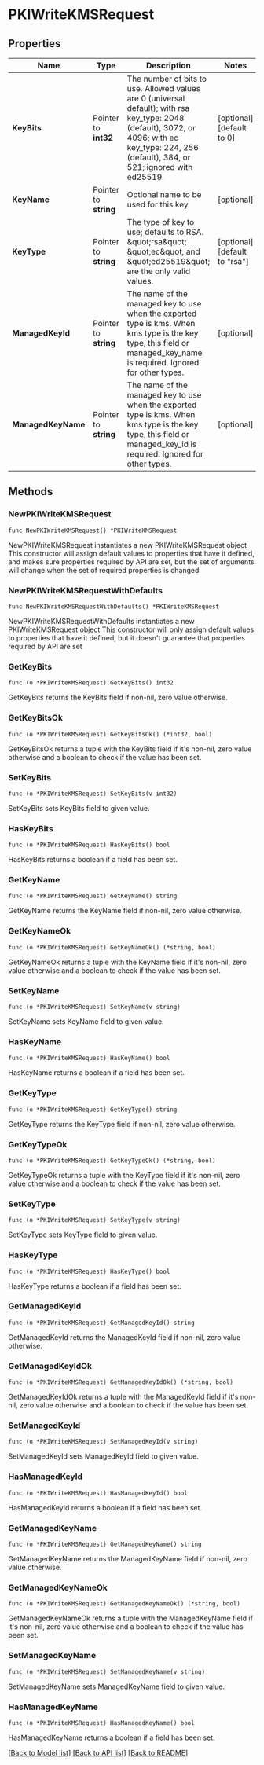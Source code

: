 # PKIWriteKMSRequest


## Properties

Name | Type | Description | Notes
------------ | ------------- | ------------- | -------------
**KeyBits** | Pointer to **int32** | The number of bits to use. Allowed values are 0 (universal default); with rsa key_type: 2048 (default), 3072, or 4096; with ec key_type: 224, 256 (default), 384, or 521; ignored with ed25519. | [optional] [default to 0]
**KeyName** | Pointer to **string** | Optional name to be used for this key | [optional] 
**KeyType** | Pointer to **string** | The type of key to use; defaults to RSA. \&quot;rsa\&quot; \&quot;ec\&quot; and \&quot;ed25519\&quot; are the only valid values. | [optional] [default to "rsa"]
**ManagedKeyId** | Pointer to **string** | The name of the managed key to use when the exported type is kms. When kms type is the key type, this field or managed_key_name is required. Ignored for other types. | [optional] 
**ManagedKeyName** | Pointer to **string** | The name of the managed key to use when the exported type is kms. When kms type is the key type, this field or managed_key_id is required. Ignored for other types. | [optional] 



## Methods


### NewPKIWriteKMSRequest

`func NewPKIWriteKMSRequest() *PKIWriteKMSRequest`

NewPKIWriteKMSRequest instantiates a new PKIWriteKMSRequest object
This constructor will assign default values to properties that have it defined,
and makes sure properties required by API are set, but the set of arguments
will change when the set of required properties is changed

### NewPKIWriteKMSRequestWithDefaults

`func NewPKIWriteKMSRequestWithDefaults() *PKIWriteKMSRequest`

NewPKIWriteKMSRequestWithDefaults instantiates a new PKIWriteKMSRequest object
This constructor will only assign default values to properties that have it defined,
but it doesn't guarantee that properties required by API are set


### GetKeyBits

`func (o *PKIWriteKMSRequest) GetKeyBits() int32`

GetKeyBits returns the KeyBits field if non-nil, zero value otherwise.

### GetKeyBitsOk

`func (o *PKIWriteKMSRequest) GetKeyBitsOk() (*int32, bool)`

GetKeyBitsOk returns a tuple with the KeyBits field if it's non-nil, zero value otherwise
and a boolean to check if the value has been set.

### SetKeyBits

`func (o *PKIWriteKMSRequest) SetKeyBits(v int32)`

SetKeyBits sets KeyBits field to given value.


### HasKeyBits

`func (o *PKIWriteKMSRequest) HasKeyBits() bool`

HasKeyBits returns a boolean if a field has been set.




### GetKeyName

`func (o *PKIWriteKMSRequest) GetKeyName() string`

GetKeyName returns the KeyName field if non-nil, zero value otherwise.

### GetKeyNameOk

`func (o *PKIWriteKMSRequest) GetKeyNameOk() (*string, bool)`

GetKeyNameOk returns a tuple with the KeyName field if it's non-nil, zero value otherwise
and a boolean to check if the value has been set.

### SetKeyName

`func (o *PKIWriteKMSRequest) SetKeyName(v string)`

SetKeyName sets KeyName field to given value.


### HasKeyName

`func (o *PKIWriteKMSRequest) HasKeyName() bool`

HasKeyName returns a boolean if a field has been set.




### GetKeyType

`func (o *PKIWriteKMSRequest) GetKeyType() string`

GetKeyType returns the KeyType field if non-nil, zero value otherwise.

### GetKeyTypeOk

`func (o *PKIWriteKMSRequest) GetKeyTypeOk() (*string, bool)`

GetKeyTypeOk returns a tuple with the KeyType field if it's non-nil, zero value otherwise
and a boolean to check if the value has been set.

### SetKeyType

`func (o *PKIWriteKMSRequest) SetKeyType(v string)`

SetKeyType sets KeyType field to given value.


### HasKeyType

`func (o *PKIWriteKMSRequest) HasKeyType() bool`

HasKeyType returns a boolean if a field has been set.




### GetManagedKeyId

`func (o *PKIWriteKMSRequest) GetManagedKeyId() string`

GetManagedKeyId returns the ManagedKeyId field if non-nil, zero value otherwise.

### GetManagedKeyIdOk

`func (o *PKIWriteKMSRequest) GetManagedKeyIdOk() (*string, bool)`

GetManagedKeyIdOk returns a tuple with the ManagedKeyId field if it's non-nil, zero value otherwise
and a boolean to check if the value has been set.

### SetManagedKeyId

`func (o *PKIWriteKMSRequest) SetManagedKeyId(v string)`

SetManagedKeyId sets ManagedKeyId field to given value.


### HasManagedKeyId

`func (o *PKIWriteKMSRequest) HasManagedKeyId() bool`

HasManagedKeyId returns a boolean if a field has been set.




### GetManagedKeyName

`func (o *PKIWriteKMSRequest) GetManagedKeyName() string`

GetManagedKeyName returns the ManagedKeyName field if non-nil, zero value otherwise.

### GetManagedKeyNameOk

`func (o *PKIWriteKMSRequest) GetManagedKeyNameOk() (*string, bool)`

GetManagedKeyNameOk returns a tuple with the ManagedKeyName field if it's non-nil, zero value otherwise
and a boolean to check if the value has been set.

### SetManagedKeyName

`func (o *PKIWriteKMSRequest) SetManagedKeyName(v string)`

SetManagedKeyName sets ManagedKeyName field to given value.


### HasManagedKeyName

`func (o *PKIWriteKMSRequest) HasManagedKeyName() bool`

HasManagedKeyName returns a boolean if a field has been set.









[[Back to Model list]](../README.md#documentation-for-models) [[Back to API list]](../README.md#documentation-for-api-endpoints) [[Back to README]](../README.md)


